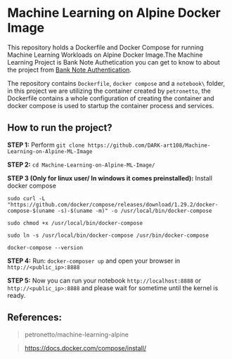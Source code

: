 # Machine Learning on Alpine Docker Image

This repository holds a Dockerfile and Docker Compose for running Machine Learning Workloads on Alpine Docker Image.The Machine Learning Project is Bank Note Authetication you can get to know to about the project from [Bank Note Authentication](https://github.com/DARK-art108/Bank-Note-Authentication).

The repository contains `Dockerfile`, `docker compose` and a `notebook\` folder, in this project we are utilizing the container created by `petronetto`, the Dockerfile contains a whole configuration of creating the container and docker compose is used to startup the container process and services.

## How to run the project?

**STEP 1:** Perform `git clone https://github.com/DARK-art108/Machine-Learning-on-Alpine-ML-Image`

**STEP 2:** `cd Machine-Learning-on-Alpine-ML-Image/`

**STEP 3 (Only for linux user/ In windows it comes preinstalled):** Install docker compose

`sudo curl -L "https://github.com/docker/compose/releases/download/1.29.2/docker-compose-$(uname -s)-$(uname -m)" -o /usr/local/bin/docker-compose`

`sudo chmod +x /usr/local/bin/docker-compose`

`sudo ln -s /usr/local/bin/docker-compose /usr/bin/docker-compose`

`docker-compose --version`

**STEP 4:** Run: `docker-composer up` and open your browser in `http://<public_ip>:8888`

**STEP 5:** Now you can run your notebook `http://localhost:8888` or `http://<public_ip>:8888` and please wait for sometime until the kernel is ready.

## **References:**

> petronetto/machine-learning-alpine

> https://docs.docker.com/compose/install/
